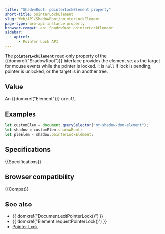 ```yaml
---
title: "ShadowRoot: pointerLockElement property"
short-title: pointerLockElement
slug: Web/API/ShadowRoot/pointerLockElement
page-type: web-api-instance-property
browser-compat: api.ShadowRoot.pointerLockElement
sidebar:
  - apiref:
      - Pointer Lock API
---
```


The **`pointerLockElement`** read-only property of the {{domxref("ShadowRoot")}} interface provides the element set as the target for mouse events while the pointer is locked.
It is `null` if lock is pending, pointer is unlocked, or the target is in another tree.

## Value

An {{domxref("Element")}} or `null`.

## Examples

```js
let customElem = document.querySelector("my-shadow-dom-element");
let shadow = customElem.shadowRoot;
let pleElem = shadow.pointerLockElement;
```

## Specifications

{{Specifications}}

## Browser compatibility

{{Compat}}

## See also

- {{ domxref("Document.exitPointerLock()") }}
- {{ domxref("Element.requestPointerLock()") }}
- [Pointer Lock](/en-US/docs/Web/API/Pointer_Lock_API)
